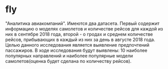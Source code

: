 # fly
"Аналитика авиакомпаний". Имеются два датасета. Первый содержит информацию о моделях самолетов и количестве рейсов для каждой из них в сентябре 2018 года, второй - о гродах и среднем количестве рейсов, прибывающих в каждый из них за день в августе 2018 года. Целью данного исследования является выявление предпочтений пассажиров. В ходе исследования будут выявлены: 10 наиболее популярных направлений и наиболее популярные модели самолетов(оценка будет сделана по количеству рейсов).
